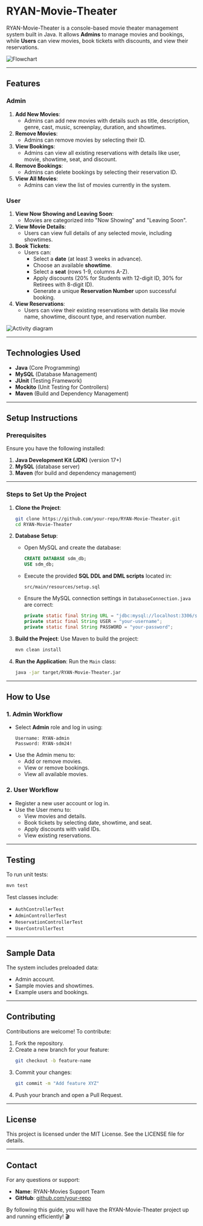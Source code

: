 # **RYAN-Movie-Theater**

RYAN-Movie-Theater is a console-based movie theater management system built in Java. It allows **Admins** to manage movies and bookings, while **Users** can view movies, book tickets with discounts, and view their reservations.

![Flowchart](https://github.com/user-attachments/assets/1288b896-dfa0-4d06-9367-d0462d35fb21)

---

## **Features**

### Admin
1. **Add New Movies**:
    - Admins can add new movies with details such as title, description, genre, cast, music, screenplay, duration, and showtimes.
2. **Remove Movies**:
    - Admins can remove movies by selecting their ID.
3. **View Bookings**:
    - Admins can view all existing reservations with details like user, movie, showtime, seat, and discount.
4. **Remove Bookings**:
    - Admins can delete bookings by selecting their reservation ID.
5. **View All Movies**:
    - Admins can view the list of movies currently in the system.

### User
1. **View Now Showing and Leaving Soon**:
    - Movies are categorized into "Now Showing" and "Leaving Soon".
2. **View Movie Details**:
    - Users can view full details of any selected movie, including showtimes.
3. **Book Tickets**:
    - Users can:
        - Select a **date** (at least 3 weeks in advance).
        - Choose an available **showtime**.
        - Select a **seat** (rows 1-9, columns A-Z).
        - Apply discounts (20% for Students with 12-digit ID, 30% for Retirees with 8-digit ID).
        - Generate a unique **Reservation Number** upon successful booking.
4. **View Reservations**:
    - Users can view their existing reservations with details like movie name, showtime, discount type, and reservation number.


![Activity diagram](https://github.com/user-attachments/assets/2d8bdc2f-434d-4da8-99b2-719e44071bed)


---

## **Technologies Used**
- **Java** (Core Programming)
- **MySQL** (Database Management)
- **JUnit** (Testing Framework)
- **Mockito** (Unit Testing for Controllers)
- **Maven** (Build and Dependency Management)

---

## **Setup Instructions**

### Prerequisites
Ensure you have the following installed:
1. **Java Development Kit (JDK)** (version 17+)
2. **MySQL** (database server)
3. **Maven** (for build and dependency management)

---

### Steps to Set Up the Project

1. **Clone the Project**:
   ```bash
   git clone https://github.com/your-repo/RYAN-Movie-Theater.git
   cd RYAN-Movie-Theater
   ```

2. **Database Setup**:
    - Open MySQL and create the database:
      ```sql
      CREATE DATABASE sdm_db;
      USE sdm_db;
      ```
    - Execute the provided **SQL DDL and DML scripts** located in:
      ```
      src/main/resources/setup.sql
      ```
    - Ensure the MySQL connection settings in `DatabaseConnection.java` are correct:
      ```java
      private static final String URL = "jdbc:mysql://localhost:3306/sdm_db";
      private static final String USER = "your-username";
      private static final String PASSWORD = "your-password";
      ```

3. **Build the Project**:
   Use Maven to build the project:
   ```bash
   mvn clean install
   ```

4. **Run the Application**:
   Run the `Main` class:
   ```bash
   java -jar target/RYAN-Movie-Theater.jar
   ```

---

## **How to Use**

### 1. Admin Workflow
- Select **Admin** role and log in using:
  ```
  Username: RYAN-admin
  Password: RYAN-sdm24!
  ```
- Use the Admin menu to:
    - Add or remove movies.
    - View or remove bookings.
    - View all available movies.

### 2. User Workflow
- Register a new user account or log in.
- Use the User menu to:
    - View movies and details.
    - Book tickets by selecting date, showtime, and seat.
    - Apply discounts with valid IDs.
    - View existing reservations.

---

## **Testing**
To run unit tests:
```bash
mvn test
```

Test classes include:
- `AuthControllerTest`
- `AdminControllerTest`
- `ReservationControllerTest`
- `UserControllerTest`

---

## **Sample Data**
The system includes preloaded data:
- Admin account.
- Sample movies and showtimes.
- Example users and bookings.

---

## **Contributing**
Contributions are welcome! To contribute:
1. Fork the repository.
2. Create a new branch for your feature:
   ```bash
   git checkout -b feature-name
   ```
3. Commit your changes:
   ```bash
   git commit -m "Add feature XYZ"
   ```
4. Push your branch and open a Pull Request.

---

## **License**
This project is licensed under the MIT License. See the LICENSE file for details.

---

## **Contact**
For any questions or support:
- **Name**: RYAN-Movies Support Team
- **GitHub**: [github.com/your-repo](https://github.com/RYAN-Movie-Theater)

By following this guide, you will have the RYAN-Movie-Theater project up and running efficiently! 🎬
